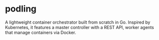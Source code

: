 # podling
A lightweight container orchestrator built from scratch in Go. Inspired by Kubernetes, it features a master controller with a REST API, worker agents that manage containers via Docker.

